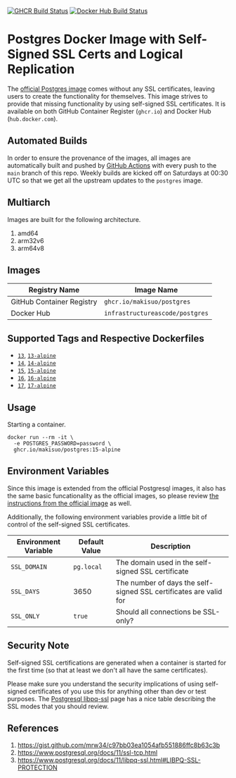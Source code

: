 [![GHCR Build Status](https://github.com/makisuo/docker-postgres/actions/workflows/ghcr.yml/badge.svg?branch=main)](https://github.com/makisuo/docker-postgres/actions/workflows/ghcr.yml)
[![Docker Hub Build Status](https://github.com/makisuo/docker-postgres/actions/workflows/dockerhub.yml/badge.svg?branch=main)](https://github.com/makisuo/docker-postgres/actions/workflows/dockerhub.yml)


# Postgres Docker Image with Self-Signed SSL Certs and Logical Replication

The [official Postgres image](https://hub.docker.com/_/postgres) comes without any SSL certificates, leaving users to create the functionality for themselves.  This image strives to provide that missing functionality by using self-signed SSL certificates.  It is available on both GitHub Container Register (`ghcr.io`) and Docker Hub (`hub.docker.com`).

## Automated Builds

In order to ensure the provenance of the images, all images are automatically built and pushed by [GitHub Actions](https://github.com/features/actions) with every push to the `main` branch of this repo.  Weekly builds are kicked off on Saturdays at 00:30 UTC so that we get all the upstream updates to the `postgres` image.

## Multiarch

Images are built for the following architecture.

1. amd64
1. arm32v6
1. arm64v8

## Images

| Registry Name | Image Name |
|---------------|------------|
| GitHub Container Registry | `ghcr.io/makisuo/postgres` |
| Docker Hub | `infrastructureascode/postgres` |

## Supported Tags and Respective Dockerfiles

* [`13`](https://github.com/makisuo/docker-postgres/blob/main/debian.Dockerfile), [`13-alpine`](https://github.com/makisuo/docker-postgres/blob/main/alpine.Dockerfile)
* [`14`](https://github.com/makisuo/docker-postgres/blob/main/debian.Dockerfile), [`14-alpine`](https://github.com/makisuo/docker-postgres/blob/main/alpine.Dockerfile)
* [`15`](https://github.com/makisuo/docker-postgres/blob/main/debian.Dockerfile), [`15-alpine`](https://github.com/makisuo/docker-postgres/blob/main/alpine.Dockerfile)
* [`16`](https://github.com/makisuo/docker-postgres/blob/main/debian.Dockerfile), [`16-alpine`](https://github.com/makisuo/docker-postgres/blob/main/alpine.Dockerfile)
* [`17`](https://github.com/makisuo/docker-postgres/blob/main/debian.Dockerfile), [`17-alpine`](https://github.com/makisuo/docker-postgres/blob/main/alpine.Dockerfile)


## Usage

Starting a container.

```
docker run --rm -it \
  -e POSTGRES_PASSWORD=password \
  ghcr.io/makisuo/postgres:15-alpine
```

## Environment Variables

Since this image is extended from the official Postgresql images, it also has the same basic funcationality as the official images, so please review [the instructions from the official image](https://github.com/docker-library/docs/blob/master/postgres/README.md) as well.

Additionally, the following environment variables provide a little bit of control of the self-signed SSL certificates.

| Environment Variable | Default Value | Description |
|----------------------|---------------|-------------|
| `SSL_DOMAIN`         | `pg.local`    | The domain used in the self-signed SSL certificate |
| `SSL_DAYS`           | 3650          | The number of days the self-signed SSL certificates are valid for |
| `SSL_ONLY`           | `true`        | Should all connections be SSL-only? |


## Security Note

Self-signed SSL certifications are generated when a container is started for the first time (so that at least we don't all have the same certificates).


Please make sure you understand the security implications of using self-signed certificates of you use this for anything other than dev or test purposes.  The [Postgresql libpq-ssl](https://www.postgresql.org/docs/11/libpq-ssl.html#LIBPQ-SSL-PROTECTION) page has a nice table describing the SSL modes that you should review.


## References

1. https://gist.github.com/mrw34/c97bb03ea1054afb551886ffc8b63c3b
1. https://www.postgresql.org/docs/11/ssl-tcp.html
1. https://www.postgresql.org/docs/11/libpq-ssl.html#LIBPQ-SSL-PROTECTION
